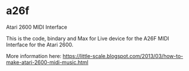 # a26f
Atari 2600 MIDI Interface

This is the code, bindary and Max for Live device for the A26F MIDI Interface for the Atari 2600. 

More information here: https://little-scale.blogspot.com/2013/03/how-to-make-atari-2600-midi-music.html 

